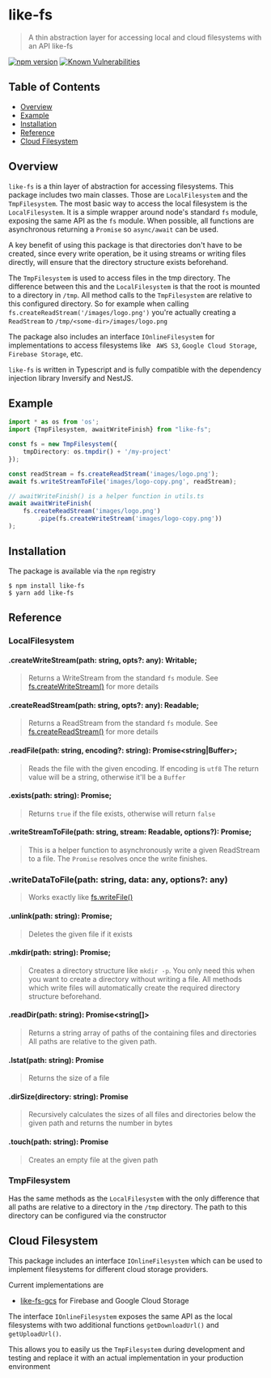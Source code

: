 # like-fs
> A thin abstraction layer for accessing local and cloud filesystems with an API like-fs

[![npm version](https://badge.fury.io/js/like-fs.svg)](https://badge.fury.io/js/like-fs)
[![Known Vulnerabilities](https://snyk.io/test/github/freshfox/like-fs/badge.svg)](https://snyk.io/test/github/freshfox/like-fs)

## Table of Contents

* [Overview](#overview)
* [Example](#example)
* [Installation](#installation)
* [Reference](#reference)
* [Cloud Filesystem](#cloud-filesystem)

## Overview
`like-fs` is a thin layer of abstraction for accessing filesystems.
This package includes two main classes. Those are `LocalFilesystem` and
the `TmpFilesystem`. The most basic way to access the local filesystem is the `LocalFilesystem`.
It is a simple wrapper around node's standard `fs` module, exposing the same API
as the `fs` module. When possible, all functions are asynchronous returning a `Promise`
so `async/await` can be used.

A key benefit of using this package is that directories don't have to be created,
since every write operation, be it using streams or
writing files directly, will ensure that the directory structure exists beforehand.

The `TmpFilesystem` is used to access files in the tmp directory. The difference between
this and the `LocalFilesystem` is that the root is mounted to a directory in `/tmp`.
All method calls to the `TmpFilesystem` are relative to this configured directory.
So for example when calling `fs.createReadStream('/images/logo.png')`
you're actually creating a `ReadStream` to `/tmp/<some-dir>/images/logo.png`

The package also includes an interface `IOnlineFilesystem` for implementations to access filesystems like
` AWS S3`, `Google Cloud Storage`, `Firebase Storage`, etc.

`like-fs` is written in Typescript and is fully compatible with the dependency injection library Inversify and NestJS.

## Example
```typescript
import * as os from 'os';
import {TmpFilesystem, awaitWriteFinish} from "like-fs";

const fs = new TmpFilesystem({
	tmpDirectory: os.tmpdir() + '/my-project'
});

const readStream = fs.createReadStream('images/logo.png');
await fs.writeStreamToFile('images/logo-copy.png', readStream);

// awaitWriteFinish() is a helper function in utils.ts
await awaitWriteFinish(
	fs.createReadStream('images/logo.png')
		.pipe(fs.createWriteStream('images/logo-copy.png'))
);
```
## Installation
The package is available via the `npm` registry

```
$ npm install like-fs
$ yarn add like-fs
```

## Reference

### LocalFilesystem

#### .createWriteStream(path: string, opts?: any): Writable;
> Returns a WriteStream from the standard `fs` module.
See [fs.createWriteStream()](https://nodejs.org/api/fs.html#fs_fs_createwritestream_path_options)
for more details

#### .createReadStream(path: string, opts?: any): Readable;
> Returns a ReadStream from the standard `fs` module.
See [fs.createReadStream()](https://nodejs.org/api/fs.html#fs_fs_createreadstream_path_options)
for more details

#### .readFile(path: string, encoding?: string): Promise<string|Buffer>;
> Reads the file with the given encoding. If encoding is `utf8`
The return value will be a string, otherwise it'll be a `Buffer`

#### .exists(path: string): Promise<boolean>;
> Returns `true` if the file exists, otherwise will return `false`

#### .writeStreamToFile(path: string, stream: Readable, options?): Promise<any>;
> This is a helper function to asynchronously write a given ReadStream
to a file. The `Promise` resolves once the write finishes.

### .writeDataToFile(path: string, data: any, options?: any)
> Works exactly like [fs.writeFile()](https://nodejs.org/api/fs.html#fs_fs_writefile_file_data_options_callback)

#### .unlink(path: string): Promise<any>;
> Deletes the given file if it exists

#### .mkdir(path: string): Promise<void>;
> Creates a directory structure like `mkdir -p`. You only need this
when you want to create a directory without writing a file. All methods
which write files will automatically create the required directory
structure beforehand.

#### .readDir(path: string): Promise<string[]>
> Returns a string array of paths of the containing files and directories
All paths are relative to the given path.

#### .lstat(path: string): Promise<Stats>
> Returns the size of a file

#### .dirSize(directory: string): Promise<number>
> Recursively calculates the sizes of all files and directories below
the given path and returns the number in bytes

#### .touch(path: string): Promise<void>
> Creates an empty file at the given path

### TmpFilesystem

Has the same methods as the `LocalFilesystem` with the only difference
that all paths are relative to a directory in the `/tmp` directory.
The path to this directory can be configured via the constructor

## Cloud Filesystem
This package includes an interface `IOnlineFilesystem` which can be used
to implement filesystems for different cloud storage providers.

Current implementations are
 - [like-fs-gcs](https://github.com/freshfox/like-fs/tree/master/packages/gcs) for Firebase and Google Cloud Storage

The interface `IOnlineFilesystem` exposes the same API as the local filesystems
with two additional functions `getDownloadUrl()` and `getUploadUrl()`.

This allows you to easily us the `TmpFilesystem` during development and testing
and replace it with an actual implementation in your production environment
